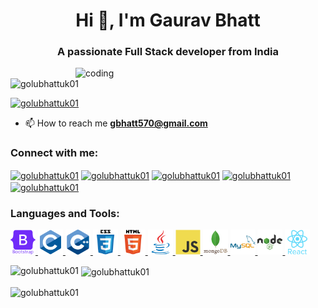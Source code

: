<h1 align="center">Hi 👋, I'm Gaurav Bhatt</h1>
<h3 align="center">A passionate Full Stack developer from India</h3>
<img align ="right" alt ="coding" width ="400" src ="https://i.pinimg.com/originals/54/e3/7d/54e37d8074ebcde1d96c77d7b2a7f310.gif">

<p align="left"> <img src="https://komarev.com/ghpvc/?username=golubhattuk01&label=Profile%20views&color=0e75b6&style=flat" alt="golubhattuk01" /> </p>

<p align="left"> <a href="https://twitter.com/golubhattuk01" target="blank"><img src="https://img.shields.io/twitter/follow/golubhattuk01?logo=twitter&style=for-the-badge" alt="golubhattuk01" /></a> </p>

- 📫 How to reach me **gbhatt570@gmail.com**

<h3 align="left">Connect with me:</h3>
<p align="left">
<a href="https://twitter.com/golubhattuk01" target="blank"><img align="center" src="https://raw.githubusercontent.com/rahuldkjain/github-profile-readme-generator/master/src/images/icons/Social/twitter.svg" alt="golubhattuk01" height="30" width="40" /></a>
<a href="https://linkedin.com/in/golubhattuk01" target="blank"><img align="center" src="https://raw.githubusercontent.com/rahuldkjain/github-profile-readme-generator/master/src/images/icons/Social/linked-in-alt.svg" alt="golubhattuk01" height="30" width="40" /></a>
<a href="https://fb.com/golubhattuk01" target="blank"><img align="center" src="https://raw.githubusercontent.com/rahuldkjain/github-profile-readme-generator/master/src/images/icons/Social/facebook.svg" alt="golubhattuk01" height="30" width="40" /></a>
<a href="https://instagram.com/golubhattuk01" target="blank"><img align="center" src="https://raw.githubusercontent.com/rahuldkjain/github-profile-readme-generator/master/src/images/icons/Social/instagram.svg" alt="golubhattuk01" height="30" width="40" /></a>
<a href="https://www.leetcode.com/golubhattuk01" target="blank"><img align="center" src="https://raw.githubusercontent.com/rahuldkjain/github-profile-readme-generator/master/src/images/icons/Social/leet-code.svg" alt="golubhattuk01" height="30" width="40" /></a>
</p>

<h3 align="left">Languages and Tools:</h3>
<p align="left"> <a href="https://getbootstrap.com" target="_blank" rel="noreferrer"> <img src="https://raw.githubusercontent.com/devicons/devicon/master/icons/bootstrap/bootstrap-plain-wordmark.svg" alt="bootstrap" width="40" height="40"/> </a> <a href="https://www.cprogramming.com/" target="_blank" rel="noreferrer"> <img src="https://raw.githubusercontent.com/devicons/devicon/master/icons/c/c-original.svg" alt="c" width="40" height="40"/> </a> <a href="https://www.w3schools.com/cpp/" target="_blank" rel="noreferrer"> <img src="https://raw.githubusercontent.com/devicons/devicon/master/icons/cplusplus/cplusplus-original.svg" alt="cplusplus" width="40" height="40"/> </a> <a href="https://www.w3schools.com/css/" target="_blank" rel="noreferrer"> <img src="https://raw.githubusercontent.com/devicons/devicon/master/icons/css3/css3-original-wordmark.svg" alt="css3" width="40" height="40"/> </a> <a href="https://www.w3.org/html/" target="_blank" rel="noreferrer"> <img src="https://raw.githubusercontent.com/devicons/devicon/master/icons/html5/html5-original-wordmark.svg" alt="html5" width="40" height="40"/> </a> <a href="https://www.java.com" target="_blank" rel="noreferrer"> <img src="https://raw.githubusercontent.com/devicons/devicon/master/icons/java/java-original.svg" alt="java" width="40" height="40"/> </a> <a href="https://developer.mozilla.org/en-US/docs/Web/JavaScript" target="_blank" rel="noreferrer"> <img src="https://raw.githubusercontent.com/devicons/devicon/master/icons/javascript/javascript-original.svg" alt="javascript" width="40" height="40"/> </a> <a href="https://www.mongodb.com/" target="_blank" rel="noreferrer"> <img src="https://raw.githubusercontent.com/devicons/devicon/master/icons/mongodb/mongodb-original-wordmark.svg" alt="mongodb" width="40" height="40"/> </a> <a href="https://www.mysql.com/" target="_blank" rel="noreferrer"> <img src="https://raw.githubusercontent.com/devicons/devicon/master/icons/mysql/mysql-original-wordmark.svg" alt="mysql" width="40" height="40"/> </a> <a href="https://nodejs.org" target="_blank" rel="noreferrer"> <img src="https://raw.githubusercontent.com/devicons/devicon/master/icons/nodejs/nodejs-original-wordmark.svg" alt="nodejs" width="40" height="40"/> </a> <a href="https://reactjs.org/" target="_blank" rel="noreferrer"> <img src="https://raw.githubusercontent.com/devicons/devicon/master/icons/react/react-original-wordmark.svg" alt="react" width="40" height="40"/> </a> </p>

<p><img align="left" src="https://github-readme-stats.vercel.app/api/top-langs?username=golubhattuk01&show_icons=true&locale=en&layout=compact" alt="golubhattuk01" /></p>

<p>&nbsp;<img align="center" src="https://github-readme-stats.vercel.app/api?username=golubhattuk01&show_icons=true&locale=en" alt="golubhattuk01" /></p>

<p><img align="center" src="https://github-readme-streak-stats.herokuapp.com/?user=golubhattuk01&" alt="golubhattuk01" /></p>
